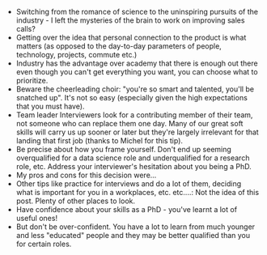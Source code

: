
* Switching from the romance of science to the uninspiring pursuits of the industry - I left the mysteries of the brain to work on improving sales calls?
* Getting over the idea that personal connection to the product is what matters (as opposed to the day-to-day parameters of people, technology, projects, commute etc.)
* Industry has the advantage over academy that there is enough out there even though you can't get everything you want, you can choose what to prioritize.
* Beware the cheerleading choir: "you're so smart and talented, you'll be snatched up". It's not so easy (especially given the high expectations that you must have).
* Team leader Interviewers look for a contributing member of their team, not someone who can replace them one day. Many of our great soft skills will carry us up sooner or later but they're largely irrelevant for that landing that first job (thanks to Michel for this tip).
* Be precise about how you frame yourself. Don't end up seeming overqualified for a data science role and underqualified for a research role, etc. Address your interviewer's hesitation about you being a PhD.
* My pros and cons for this decision were...
* Other tips like practice for interviews and do a lot of them, deciding what is important for you in a workplaces, etc. etc....: Not the idea of this post. Plenty of other places to look.
* Have confidence about your skills as a PhD - you've learnt a lot of useful ones!
* But don't be over-confident. You have a lot to learn from much younger and less "educated" people and they may be better qualified than you for certain roles.
